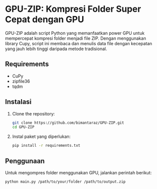 # GPU-ZIP: Kompresi Folder Super Cepat dengan GPU

GPU-ZIP adalah script Python yang memanfaatkan power GPU untuk mempercepat kompresi folder menjadi file ZIP. Dengan menggunakan library Cupy, script ini membaca dan menulis data file dengan kecepatan yang jauh lebih tinggi daripada metode tradisional.

## Requirements
- CuPy
- zipfile36
- tqdm

## Instalasi

1. Clone the repository:

    ```bash
    git clone https://github.com/bimantaraz/GPU-ZIP.git
    cd GPU-ZIP
    ```

2. Instal paket yang diperlukan:

    ```bash
    pip install -r requirements.txt
    ```

## Penggunaan

Untuk mengompres folder menggunakan GPU, jalankan perintah berikut:

```bash
python main.py /path/to/your/folder /path/to/output.zip
```
